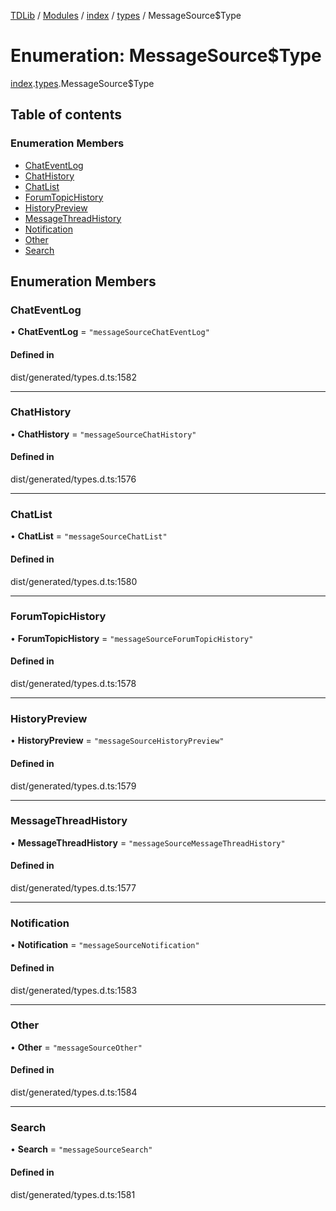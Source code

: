 [TDLib](../README.md) / [Modules](../modules.md) / [index](../modules/index.md) / [types](../modules/index.types.md) / MessageSource$Type

# Enumeration: MessageSource$Type

[index](../modules/index.md).[types](../modules/index.types.md).MessageSource$Type

## Table of contents

### Enumeration Members

- [ChatEventLog](index.types.MessageSource_Type.md#chateventlog)
- [ChatHistory](index.types.MessageSource_Type.md#chathistory)
- [ChatList](index.types.MessageSource_Type.md#chatlist)
- [ForumTopicHistory](index.types.MessageSource_Type.md#forumtopichistory)
- [HistoryPreview](index.types.MessageSource_Type.md#historypreview)
- [MessageThreadHistory](index.types.MessageSource_Type.md#messagethreadhistory)
- [Notification](index.types.MessageSource_Type.md#notification)
- [Other](index.types.MessageSource_Type.md#other)
- [Search](index.types.MessageSource_Type.md#search)

## Enumeration Members

### ChatEventLog

• **ChatEventLog** = ``"messageSourceChatEventLog"``

#### Defined in

dist/generated/types.d.ts:1582

___

### ChatHistory

• **ChatHistory** = ``"messageSourceChatHistory"``

#### Defined in

dist/generated/types.d.ts:1576

___

### ChatList

• **ChatList** = ``"messageSourceChatList"``

#### Defined in

dist/generated/types.d.ts:1580

___

### ForumTopicHistory

• **ForumTopicHistory** = ``"messageSourceForumTopicHistory"``

#### Defined in

dist/generated/types.d.ts:1578

___

### HistoryPreview

• **HistoryPreview** = ``"messageSourceHistoryPreview"``

#### Defined in

dist/generated/types.d.ts:1579

___

### MessageThreadHistory

• **MessageThreadHistory** = ``"messageSourceMessageThreadHistory"``

#### Defined in

dist/generated/types.d.ts:1577

___

### Notification

• **Notification** = ``"messageSourceNotification"``

#### Defined in

dist/generated/types.d.ts:1583

___

### Other

• **Other** = ``"messageSourceOther"``

#### Defined in

dist/generated/types.d.ts:1584

___

### Search

• **Search** = ``"messageSourceSearch"``

#### Defined in

dist/generated/types.d.ts:1581
